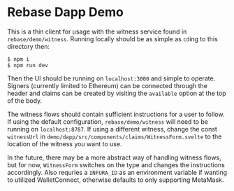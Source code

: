 # Rebase Dapp Demo

This is a thin client for usage with the witness service found in `rebase/demo/witness`. Running locally should be as simple as `cd`ing to this directory then:

```
$ npm i
$ npm run dev
```

Then the UI should be running on `localhost:3000` and simple to operate. Signers (currently limited to Ethereum) can be connected through the header and claims can be created by visiting the `available` option at the top of the body.

The witness flows should contain sufficient instructions for a user to follow. If using the default configuration, `rebase/demo/witness` will need to be running on `localhost:8787`. If using a different witness, change the const `witnessUrl` in `demo/dapp/src/components/claims/WitnessForm.svelte` to the location of the witness you want to use.

In the future, there may be a more abstract way of handling witness flows, but for now, `WitnessForm` switches on the type and changes the instructions accordingly. Also requries a `INFURA_ID` as an environment variable if wanting to utilized WalletConnect, otherwise defaults to only supporting MetaMask.

